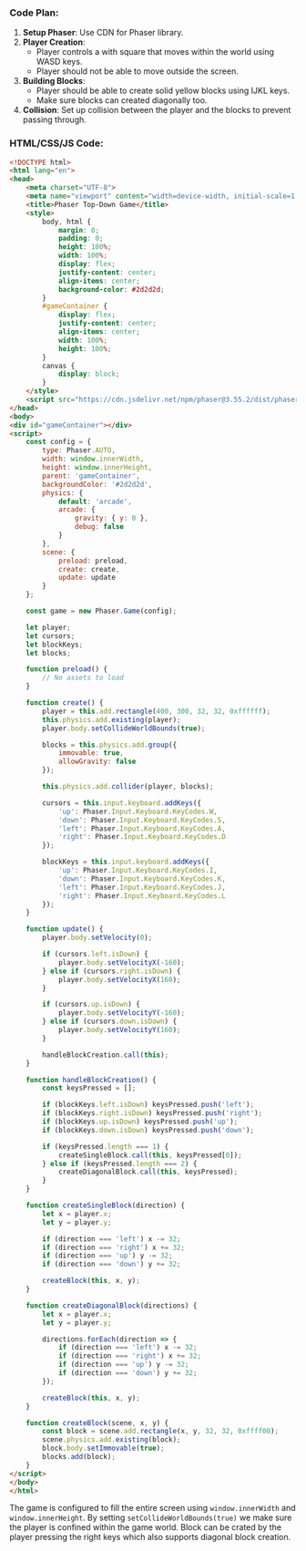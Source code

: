 ### Code Plan:

1. **Setup Phaser**: Use CDN for Phaser library.
2. **Player Creation**:
    - Player controls a with square that moves within the world using WASD keys.
    - Player should not be able to move outside the screen.
3. **Building Blocks**:
    - Player should be able to create solid yellow blocks using IJKL keys.
    - Make sure blocks can created diagonally too.
4. **Collision**: Set up collision between the player and the blocks to prevent passing through.

### HTML/CSS/JS Code:

```html
<!DOCTYPE html>
<html lang="en">
<head>
    <meta charset="UTF-8">
    <meta name="viewport" content="width=device-width, initial-scale=1.0">
    <title>Phaser Top-Down Game</title>
    <style>
        body, html {
            margin: 0;
            padding: 0;
            height: 100%;
            width: 100%;
            display: flex;
            justify-content: center;
            align-items: center;
            background-color: #2d2d2d;
        }
        #gameContainer {
            display: flex;
            justify-content: center;
            align-items: center;
            width: 100%;
            height: 100%;
        }
        canvas {
            display: block;
        }
    </style>
    <script src="https://cdn.jsdelivr.net/npm/phaser@3.55.2/dist/phaser.min.js"></script>
</head>
<body>
<div id="gameContainer"></div>
<script>
    const config = {
        type: Phaser.AUTO,
        width: window.innerWidth,
        height: window.innerHeight,
        parent: 'gameContainer',
        backgroundColor: '#2d2d2d',
        physics: {
            default: 'arcade',
            arcade: {
                gravity: { y: 0 },
                debug: false
            }
        },
        scene: {
            preload: preload,
            create: create,
            update: update
        }
    };

    const game = new Phaser.Game(config);

    let player;
    let cursors;
    let blockKeys;
    let blocks;

    function preload() {
        // No assets to load
    }

    function create() {
        player = this.add.rectangle(400, 300, 32, 32, 0xffffff);
        this.physics.add.existing(player);
        player.body.setCollideWorldBounds(true);

        blocks = this.physics.add.group({
            immovable: true,
            allowGravity: false
        });

        this.physics.add.collider(player, blocks);

        cursors = this.input.keyboard.addKeys({
            'up': Phaser.Input.Keyboard.KeyCodes.W,
            'down': Phaser.Input.Keyboard.KeyCodes.S,
            'left': Phaser.Input.Keyboard.KeyCodes.A,
            'right': Phaser.Input.Keyboard.KeyCodes.D
        });

        blockKeys = this.input.keyboard.addKeys({
            'up': Phaser.Input.Keyboard.KeyCodes.I,
            'down': Phaser.Input.Keyboard.KeyCodes.K,
            'left': Phaser.Input.Keyboard.KeyCodes.J,
            'right': Phaser.Input.Keyboard.KeyCodes.L
        });
    }

    function update() {
        player.body.setVelocity(0);

        if (cursors.left.isDown) {
            player.body.setVelocityX(-160);
        } else if (cursors.right.isDown) {
            player.body.setVelocityX(160);
        }

        if (cursors.up.isDown) {
            player.body.setVelocityY(-160);
        } else if (cursors.down.isDown) {
            player.body.setVelocityY(160);
        }

        handleBlockCreation.call(this);
    }

    function handleBlockCreation() {
        const keysPressed = [];

        if (blockKeys.left.isDown) keysPressed.push('left');
        if (blockKeys.right.isDown) keysPressed.push('right');
        if (blockKeys.up.isDown) keysPressed.push('up');
        if (blockKeys.down.isDown) keysPressed.push('down');

        if (keysPressed.length === 1) {
            createSingleBlock.call(this, keysPressed[0]);
        } else if (keysPressed.length === 2) {
            createDiagonalBlock.call(this, keysPressed);
        }
    }

    function createSingleBlock(direction) {
        let x = player.x;
        let y = player.y;

        if (direction === 'left') x -= 32;
        if (direction === 'right') x += 32;
        if (direction === 'up') y -= 32;
        if (direction === 'down') y += 32;

        createBlock(this, x, y);
    }

    function createDiagonalBlock(directions) {
        let x = player.x;
        let y = player.y;

        directions.forEach(direction => {
            if (direction === 'left') x -= 32;
            if (direction === 'right') x += 32;
            if (direction === 'up') y -= 32;
            if (direction === 'down') y += 32;
        });

        createBlock(this, x, y);
    }

    function createBlock(scene, x, y) {
        const block = scene.add.rectangle(x, y, 32, 32, 0xffff00);
        scene.physics.add.existing(block);
        block.body.setImmovable(true);
        blocks.add(block);
    }
</script>
</body>
</html>
```

The game is configured to fill the entire screen using `window.innerWidth` and `window.innerHeight`. By setting `setCollideWorldBounds(true)` we make sure the player is confined within the game world. Block can be crated by the player pressing the right keys which also supports diagonal block creation.